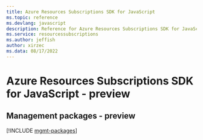 ```yaml
---
title: Azure Resources Subscriptions SDK for JavaScript
ms.topic: reference
ms.devlang: javascript
description: Reference for Azure Resources Subscriptions SDK for JavaScript
ms.service: resourcessubscriptions
ms.author: jeffish
author: xirzec
ms.data: 08/17/2022
---
```

# Azure Resources Subscriptions SDK for JavaScript - preview

## Management packages - preview
[!INCLUDE [mgmt-packages](resources-subscriptions-mgmt-index.md)]